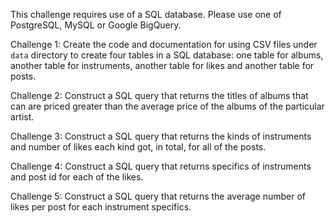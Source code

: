 This challenge requires use of a SQL database. Please use one of PostgreSQL, MySQL or Google BigQuery. 

Challenge 1: Create the code and documentation for using CSV files under `data` directory to create four tables in a SQL database: one table for albums, another table for instruments, another table for likes and another table for posts.

Challenge 2: Construct a SQL query that returns the titles of albums that can are priced greater than the average price of the albums of the particular artist. 

Challenge 3: Construct a SQL query that returns the kinds of instruments and number of likes each kind got, in total, for all of the posts.

Challenge 4: Construct a SQL query that returns specifics of instruments and post id for each of the likes.

Challenge 5: Construct a SQL query that returns the average number of likes per post for each instrument specifics.
